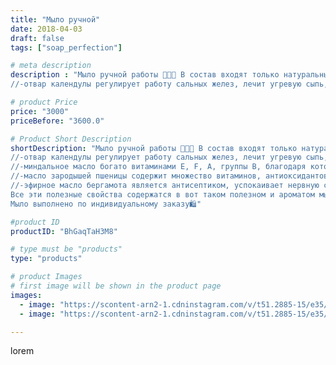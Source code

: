 ```yaml
---
title: "Мыло ручной"
date: 2018-04-03
draft: false
tags: ["soap_perfection"]

# meta description
description : "Мыло ручной работы 🌻🌻🌻 В состав входят только натуральные ингредиенты🌿🌾🍶
//-отвар календулы регулирует работу сальных желез, лечит угревую сыпь, очищает и омола"

# product Price
price: "3000"
priceBefore: "3600.0"

# Product Short Description
shortDescription: "Мыло ручной работы 🌻🌻🌻 В состав входят только натуральные ингредиенты🌿🌾🍶
//-отвар календулы регулирует работу сальных желез, лечит угревую сыпь, очищает и омолаживает.
//-миндальное масло богато витаминами Е, F, A, группы В, благодаря которым масло благотворно влияет на кожу.
//-масло зародышей пшеницы содержит множество витаминов, антиоксидантов, активных веществ, которые сохраняют молодость кожи.
//-эфирное масло бергамота является антисептиком, успокаивает нервную систему, поднимает настроение.
Все эти полезные свойства содержатся в вот таком полезном и ароматом мыле!!!
Мыло выполнено по индивидуальному заказу🛍️"

#product ID
productID: "BhGaqTaH3M8"

# type must be "products"
type: "products"

# product Images
# first image will be shown in the product page
images:
  - image: "https://scontent-arn2-1.cdninstagram.com/v/t51.2885-15/e35/29740519_364983337325608_7359263888593911808_n.jpg?se=7&tp=1&_nc_ht=scontent-arn2-1.cdninstagram.com&_nc_cat=104&_nc_ohc=KiuxFPHP37IAX_53KkR&oh=43a7fca95eaf91665c8b3e1830267988&oe=606B315E&ig_cache_key=MTc0OTEzMTk4NTgyODY0NDk0Nw%3D%3D.2"
  - image: "https://scontent-arn2-1.cdninstagram.com/v/t51.2885-15/e35/29404137_436686403454931_9040748932212195328_n.jpg?se=7&tp=1&_nc_ht=scontent-arn2-1.cdninstagram.com&_nc_cat=103&_nc_ohc=tqkD2dByFokAX-1Ktb5&oh=6700bd9d182c8fdcb2cb273e38af4de1&oe=606BE304&ig_cache_key=MTc0OTEzMTk5Nzc3MzgzNTk0Mg%3D%3D.2"

---
```

lorem
